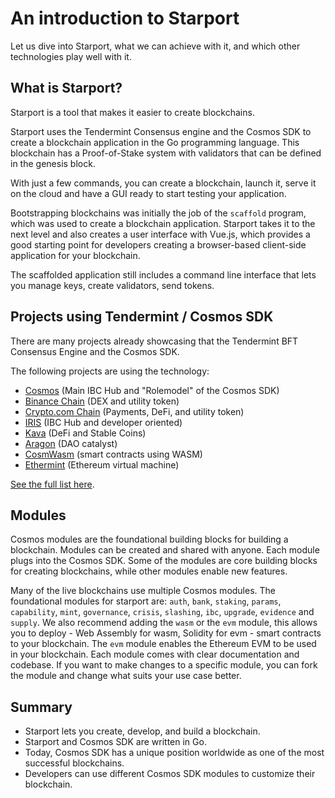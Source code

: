 # An introduction to Starport

Let us dive into Starport, what we can achieve with it, and which other technologies play well with it.

## What is Starport?

Starport is a tool that makes it easier to create blockchains.

Starport uses the Tendermint Consensus engine and the Cosmos SDK to create a blockchain application in the Go programming language. This blockchain has a Proof-of-Stake system with validators that can be defined in the genesis block.

With just a few commands, you can create a blockchain, launch it, serve it on the cloud and have a GUI ready to start testing your application.

Bootstrapping blockchains was initially the job of the `scaffold` program, which was used to create a blockchain application. Starport takes it to the next level and also creates a user interface with Vue.js, which provides a good starting point for developers creating a browser-based client-side application for your blockchain.

The scaffolded application still includes a command line interface that lets you manage keys, create validators, send tokens.

## Projects using Tendermint / Cosmos SDK

There are many projects already showcasing that the Tendermint BFT Consensus Engine and the Cosmos SDK.

The following projects are using the technology:

- [Cosmos](https://github.com/cosmos/gaia) (Main IBC Hub and "Rolemodel" of the Cosmos SDK)
- [Binance Chain](https://github.com/binance-chain) (DEX and utility token)
- [Crypto.com Chain](https://github.com/crypto-com/chain-main) (Payments, DeFi, and utility token)
- [IRIS](https://github.com/irisnet) (IBC Hub and developer oriented)
- [Kava](https://github.com/Kava-Labs/kava) (DeFi and Stable Coins)
- [Aragon](https://docs.chain.aragon.org/) (DAO catalyst)
- [CosmWasm](https://cosmwasm.com/) (smart contracts using WASM)
- [Ethermint](https://ethermint.zone/) (Ethereum virtual machine)

[See the full list here](https://cosmos.network/ecosystem/apps).

## Modules

Cosmos modules are the foundational building blocks for building a blockchain. Modules can be created and shared with anyone. Each module plugs into the Cosmos SDK. Some of the modules are core building blocks for creating blockchains, while other modules enable new features.

Many of the live blockchains use multiple Cosmos modules. The foundational modules for starport are: `auth`, `bank`, `staking`, `params`, `capability`, `mint`, `governance`, `crisis`, `slashing`, `ibc`, `upgrade`, `evidence` and `supply`. We also recommend adding the `wasm` or the `evm` module, this allows you to deploy - Web Assembly for wasm, Solidity for evm - smart contracts to your blockchain. The `evm` module enables the Ethereum EVM to be used in your blockchain. Each module comes with clear documentation and codebase. If you want to make changes to a specific module, you can fork the module and change what suits your use case better.

## Summary

- Starport lets you create, develop, and build a blockchain.
- Starport and Cosmos SDK are written in Go.
- Today, Cosmos SDK has a unique position worldwide as one of the most successful blockchains.
- Developers can use different Cosmos SDK modules to customize their blockchain.
